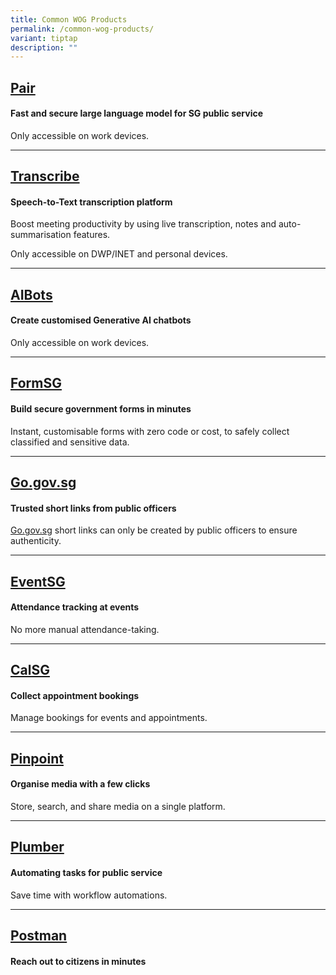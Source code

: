 ```yaml
---
title: Common WOG Products
permalink: /common-wog-products/
variant: tiptap
description: ""
---
```

<h2><a href="https://pair.gov.sg/chat" rel="noopener nofollow" target="_blank">Pair</a></h2>
<h4><strong>Fast and secure large language model for SG public service</strong></h4>
<p>Only accessible on work devices.</p>
<hr>
<h2><a href="https://www.transcribe.gov.sg/" rel="noopener nofollow" target="_blank">Transcribe</a></h2>
<h4><strong>Speech-to-Text transcription platform</strong></h4>
<p>Boost meeting productivity by using live transcription, notes and auto-summarisation
features.</p>
<p>Only accessible on DWP/INET and personal devices.</p>
<hr>
<h2><a href="https://aibots.gov.sg/" rel="noopener nofollow" target="_blank">AIBots</a></h2>
<h4><strong>Create customised Generative AI chatbots</strong></h4>
<p>Only accessible on work devices.</p>
<hr>
<h2><a href="https://form.gov.sg" rel="noopener nofollow" target="_blank">FormSG</a></h2>
<h4><strong>Build secure government forms in minutes</strong></h4>
<p>Instant, customisable forms with zero code or cost, to safely collect
classified and sensitive data.</p>
<hr>
<h2><a href="https://go.gov.sg" rel="noopener nofollow" target="_blank">Go.gov.sg</a></h2>
<h4><strong>Trusted short links from public officers</strong></h4>
<p><a href="http://Go.gov.sg" rel="noopener noreferrer nofollow" target="_blank">Go.gov.sg</a> short
links can only be created by public officers to ensure authenticity.</p>
<hr>
<h2><a href="https://events.gov.sg/" rel="noopener nofollow" target="_blank">EventSG</a></h2>
<h4><strong>Attendance tracking at events</strong></h4>
<p>No more manual attendance-taking.</p>
<hr>
<h2><a href="https://cal.gov.sg" rel="noopener nofollow" target="_blank">CalSG</a></h2>
<h4><strong>Collect appointment bookings</strong></h4>
<p>Manage bookings for events and appointments.</p>
<hr>
<h2><a href="https://pinpoint.gov.sg" rel="noopener nofollow" target="_blank">Pinpoint</a></h2>
<h4><strong>Organise media with a few clicks</strong></h4>
<p>Store, search, and share media on a single platform.</p>
<hr>
<h2><a href="https://plumber.gov.sg" rel="noopener nofollow" target="_blank">Plumber</a></h2>
<h4><strong>Automating tasks for public service</strong></h4>
<p>Save time with workflow automations.</p>
<hr>
<h2><a href="https://postman.gov.sg" rel="noopener nofollow" target="_blank">Postman</a></h2>
<h4><strong>Reach out to citizens in minutes</strong></h4>
<p></p>
<p></p>